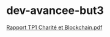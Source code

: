 # dev-avancee-but3

[Rapport TP1 Charité et Blockchain.pdf](https://github.com/Squard974/dev-avancee-but3/files/14096452/Rapport.TP1.Charite.et.Blockchain.pdf)
